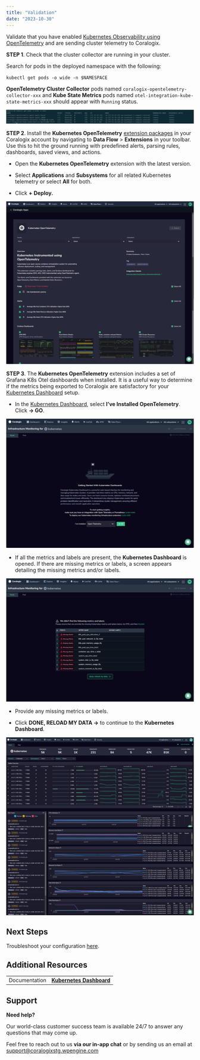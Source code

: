 ```yaml
---
title: "Validation"
date: "2023-10-30"
---
```


Validate that you have enabled [Kubernetes Observability using OpenTelemetry](https://coralogixstg.wpengine.com/docs/introduction-to-kubernetes-observability-using-opentelemetry/) and are sending cluster telemetry to Coralogix.

**STEP 1**. Check that the cluster collector are running in your cluster.

Search for pods in the deployed namespace with the following:

```
kubectl get pods -o wide -n $NAMESPACE

```

**OpenTelemetry Cluster Collector** pods named `coralogix-opentelemetry-collector-xxx` and **Kube State Metrics** pods named `otel-integration-kube-state-metrics-xxx` should appear with `Running` status.

![](images/Untitled-39-1024x77.png)

**STEP 2**. Install the **Kubernetes OpenTelemetry** [extension packages](https://coralogixstg.wpengine.com/docs/extension-packages/) in your Coralogix account by navigating to **Data Flow** > **Extensions** in your toolbar. Use this to hit the ground running with predefined alerts, parsing rules, dashboards, saved views, and actions.

- Open the **Kubernetes OpenTelemetry** extension with the latest version.

- Select **Applications** and **Subsystems** for all related Kubernetes telemetry or select **All** for both.

- Click **+** **Deploy.**

![](images/Untitled-40.png)

**STEP 3**. The **Kubernetes OpenTelemetry** extension includes a set of Grafana K8s Otel dashboards when installed. It is a useful way to determine if the metrics being exported to Coralogix are satisfactory for your [Kubernetes Dashboard](https://coralogixstg.wpengine.com/docs/kubernetes-dashboard/) setup.

- In the [Kubernetes Dashboard](https://coralogixstg.wpengine.com/docs/kubernetes-dashboard/), select **I’ve Installed OpenTelemetry**. Click **→ GO**.

![](images/Kubernetes-Dashboard-Getting-Started-1024x705.png)

- If all the metrics and labels are present, the **Kubernetes Dashboard** is opened. If there are missing metrics or labels, a screen appears detailing the missing metrics and/or labels.

![](images/Kubernetes-Dashboard-Missing-Metrics-1024x673.png)

- Provide any missing metrics or labels.

- Click **DONE, RELOAD MY DATA →** to continue to the **Kubernetes Dashboard**.

![](images/Untitled-42-1024x970.png)

## Next Steps

Troubleshoot your configuration [here](https://coralogixstg.wpengine.com/docs/troubleshooting/).

## Additional Resources

<table><tbody><tr><td>Documentation</td><td><a href="https://coralogixstg.wpengine.com/docs/kubernetes-dashboard/"><strong>Kubernetes Dashboard</strong></a></td></tr></tbody></table>

## Support

**Need help?**

Our world-class customer success team is available 24/7 to answer any questions that may come up.

Feel free to reach out to us **via our in-app chat** or by sending us an email at [support@coralogixstg.wpengine.com](mailto:support@coralogixstg.wpengine.com)
